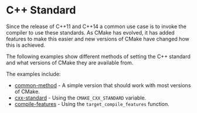 # C++ Standard

Since the release of C+\+11 and C++14 a common use case is to invoke the compiler to use these standards. As CMake has evolved, it has added features to make this easier and new versions of CMake have changed how this is achieved.

The following examples show different methods of setting the C++ standard and what versions of CMake they are available from.

The examples include:

  - [common-method](i-common-method) - A simple version that should work with most versions of CMake.
  - [cxx-standard](ii-cxx-standard) -  Using the `CMAKE_CXX_STANDARD` variable.
  - [compile-features](iii-compile-features) - Using the `target_compile_features` function.
